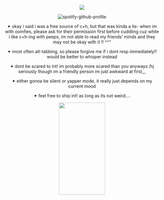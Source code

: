 <div align="center">

![](https://komarev.com/ghpvc/?username=weather-girl&label=raindrop&color=76ade8)
  
![spotify-github-profile](https://spotify-github-profile.kittinanx.com/api/view?uid=0peo08kixd2cq5azcvpkxhvb5&cover_image=true&theme=natemoo-re&show_offline=false&background_color=121212&interchange=false&bar_color=76ade8&bar_color_cover=false)

✦ okay i said i was a free source of c+h, but that was kinda a lie- when im with oomfies, please ask for their permission first before cuddling cuz while i like c+h-ing with peeps, im not able to read my friends' minds and they may not be okay with it !! ^^"

✦ most often alt-tabbing, so please forgive me if i dont resp immediately!! would be better to whisper instead

✦ dont be scared to int! im probably more scared than you anyways /hj seriously though im a friendly person im just awkward at first,,,


✦ either gonna be silent or yapper mode, it really just depends on my current mood

✦ feel free to ship int! as long as its not weird....

<img src="https://github.com/user-attachments/assets/463ed5a3-5791-44a3-863d-4a7b46f3ec63" width="150" height="300"/>
</div>
